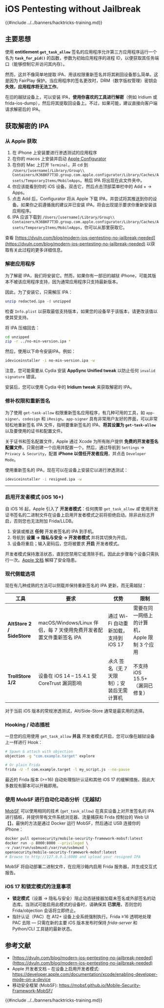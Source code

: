 # iOS Pentesting without Jailbreak

{{#include ../../banners/hacktricks-training.md}}

## 主要思想

使用 **entitlement `get_task_allow`** 签名的应用程序允许第三方应用程序运行一个名为 **`task_for_pid()`** 的函数，参数为初始应用程序的进程 ID，以便获取其任务端口（能够控制它并访问其内存）。

然而，这并不像简单地提取 IPA、用该权限重新签名并将其刷回设备那么简单。这是因为 FairPlay 保护。当应用程序的签名更改时，DRM（数字版权管理）密钥会 **失效，应用程序将无法工作**。

在旧的越狱设备上，可以安装 IPA，**使用你喜欢的工具进行解密**（例如 Iridium 或 frida-ios-dump），然后将其提取回设备上。不过，如果可能，建议直接向客户端请求解密后的 IPA。

## 获取解密的 IPA

### 从 Apple 获取

1. 在 iPhone 上安装要进行渗透测试的应用程序
2. 在你的 macos 上安装并启动 [Apple Configurator](https://apps.apple.com/au/app/apple-configurator/id1037126344?mt=12)
3. 在你的 Mac 上打开 `Terminal`，并 cd 到 `/Users/[username]/Library/Group\\ Containers/K36BKF7T3D.group.com.apple.configurator/Library/Caches/Assets/TemporaryItems/MobileApps`。稍后 IPA 将出现在此文件夹中。
4. 你应该能看到你的 iOS 设备。双击它，然后点击顶部菜单栏中的 Add + → Apps。
5. 点击 Add 后，Configurator 将从 Apple 下载 IPA，并尝试将其推送到你的设备。如果你之前遵循我的建议并已安装 IPA，将会出现提示要求你重新安装该应用程序。
6. IPA 应该下载到 `/Users/[username]/Library/Group\\ Containers/K36BKF7T3D.group.com.apple.configurator/Library/Caches/Assets/TemporaryItems/MobileApps`，你可以从那里获取它。

查看 [https://dvuln.com/blog/modern-ios-pentesting-no-jailbreak-needed](https://dvuln.com/blog/modern-ios-pentesting-no-jailbreak-needed) 以获取有关此过程的更多详细信息。

### 解密应用程序

为了解密 IPA，我们将安装它。然而，如果你有一部旧的越狱 iPhone，可能其版本不被该应用程序支持，因为通常应用程序只支持最新版本。

因此，为了安装它，只需解压 IPA：
```bash
unzip redacted.ipa -d unzipped
```
检查 `Info.plist` 以获取最低支持版本，如果您的设备早于该版本，请更改该值以使其受支持。

将 IPA 压缩回去：
```bash
cd unzipped
zip -r ../no-min-version.ipa *
```
然后，使用以下命令安装IPA，例如：
```bash
ideviceinstaller -i no-min-version.ipa -w
```
注意，您可能需要从 Cydia 安装 **AppSync Unified tweak** 以防止任何 `invalid signature` 错误。

安装后，您可以使用 Cydia 中的 **Iridium tweak** 来获取解密的 IPA。

### 修补权限和重新签名

为了使用 `get-task-allow` 权限重新签名应用程序，有几种可用的工具，如 `app-signer`、`codesign` 和 `iResign`。`app-signer` 具有非常用户友好的界面，可以非常轻松地重新签名 IPA 文件，指明要重新签名的 IPA、**将其设置为 `get-task-allow`** 以及要使用的证书和配置文件。

关于证书和签名配置文件，Apple 通过 Xcode 为所有账户提供 **免费的开发者签名配置文件**。只需创建一个应用并配置一个。然后，通过导航到 `Settings` → `Privacy & Security`，配置 **iPhone 以信任开发者应用**，并点击 `Developer Mode`。

使用重新签名的 IPA，现在可以在设备上安装它以进行渗透测试：
```bash
ideviceinstaller -i resigned.ipa -w
```
---

### 启用开发者模式 (iOS 16+)

自 iOS 16 起，Apple 引入了 **开发者模式**：任何携带 `get_task_allow` *或* 使用开发证书签名的二进制文件在设备上启用开发者模式之前将拒绝启动。除非此标志开启，否则您也无法附加 Frida/LLDB。

1. 安装或推送 **任何** 开发者签名的 IPA 到手机。
2. 导航到 **设置 → 隐私与安全 → 开发者模式** 并将其切换为开启。
3. 设备将重启；输入密码后，您将被要求 **开启** 开发者模式。

开发者模式保持激活状态，直到您禁用它或清除手机，因此此步骤每个设备只需执行一次。[Apple 文档](https://developer.apple.com/documentation/xcode/enabling-developer-mode-on-a-device) 解释了安全隐患。

### 现代侧载选项

现在有几种成熟的方法可以侧载并保持重新签名的 IPA 更新，而无需越狱：

| 工具 | 要求 | 优势 | 限制 |
|------|--------------|-----------|-------------|
| **AltStore 2 / SideStore** | macOS/Windows/Linux 伴侣，每 7 天使用免费开发者配置文件重新签名 IPA | 通过 Wi-Fi 自动重新加载，支持到 iOS 17 | 需要在同一网络上的计算机，Apple 限制 3 个应用 |
| **TrollStore 1/2** | 设备在 iOS 14 – 15.4.1 受 CoreTrust 漏洞影响 | *永久* 签名（无 7 天限制）；安装后无需计算机 | 不支持 iOS 15.5+（漏洞已修复） |

对于当前 iOS 版本的常规渗透测试，Alt/Side-Store 通常是最实用的选择。

### Hooking / 动态插桩

一旦您的应用使用 `get_task_allow` **并且** 开发者模式开启，您可以像在越狱设备上一样进行 Hook：
```bash
# Spawn & attach with objection
objection -g "com.example.target" explore

# Or plain Frida
frida -U -f com.example.target -l my_script.js --no-pause
```
最近的 Frida 版本 (>=16) 自动处理指针认证和其他 iOS 17 的缓解措施，因此大多数现有脚本可以开箱即用。

### 使用 MobSF 进行自动化动态分析（无越狱）

[MobSF](https://mobsf.github.io/Mobile-Security-Framework-MobSF/) 可以使用相同的技术 (`get_task_allow`) 在真实设备上对开发签名的 IPA 进行插桩，并提供带有文件系统浏览器、流量捕获和 Frida 控制台的 Web UI【】。最快的方法是通过 Docker 运行 MobSF，然后通过 USB 连接你的 iPhone：
```bash
docker pull opensecurity/mobile-security-framework-mobsf:latest
docker run -p 8000:8000 --privileged \
-v /var/run/usbmuxd:/var/run/usbmuxd \
opensecurity/mobile-security-framework-mobsf:latest
# Browse to http://127.0.0.1:8000 and upload your resigned IPA
```
MobSF 将自动部署二进制文件，在应用沙箱内启用 Frida 服务器，并生成交互式报告。

### iOS 17 和锁定模式的注意事项

* **锁定模式**（设置 → 隐私与安全）阻止动态链接器加载未签名或外部签名的动态库。当测试可能启用此模式的设备时，请确保其 **已禁用**，否则您的 Frida/objection 会话将立即终止。
* 指针认证（PAC）在 A12+ 设备上全系统强制执行。Frida ≥16 透明地处理 PAC 去除 — 只需在新的主要 iOS 版本发布时保持 *frida-server* 和 Python/CLI 工具链的最新状态。

## 参考文献

- [https://dvuln.com/blog/modern-ios-pentesting-no-jailbreak-needed](https://dvuln.com/blog/modern-ios-pentesting-no-jailbreak-needed)
- Apple 开发者文档 – 在设备上启用开发者模式: <https://developer.apple.com/documentation/xcode/enabling-developer-mode-on-a-device>
- 移动安全框架 (MobSF): <https://mobsf.github.io/Mobile-Security-Framework-MobSF/>

{{#include ../../banners/hacktricks-training.md}}
